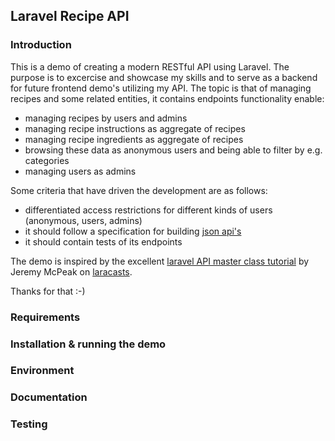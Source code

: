 ## Laravel Recipe API

### Introduction
This is a demo of creating a modern RESTful API using Laravel. The purpose is to excercise and showcase my skills and
to serve as a backend for future frontend demo's utilizing my API.
The topic is that of managing recipes and some related entities, it contains endpoints functionality enable:
- managing recipes by users and admins
- managing recipe instructions as aggregate of recipes
- managing recipe ingredients as aggregate of recipes
- browsing these data as anonymous users and being able to filter by e.g. categories
- managing users as admins

Some criteria that have driven the development are as follows:
- differentiated access restrictions for different kinds of users (anonymous, users, admins)
- it should follow a specification for building [json api's](https://jsonapi.org/)
- it should contain tests of its endpoints

The demo is inspired by the excellent [laravel API master class tutorial](https://github.com/laracasts/laravel-api-master-class/) 
by Jeremy McPeak on [laracasts](https://laracasts.com/series/laravel-api-master-class). 

Thanks for that :-)

### Requirements

### Installation & running the demo

### Environment

### Documentation

### Testing

